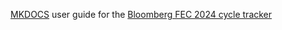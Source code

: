 [MKDOCS](https://www.mkdocs.org/) user guide for the [Bloomberg FEC 2024 cycle tracker](https://github.com/capitolmuckrakr/bloomberg-fec-2024)
